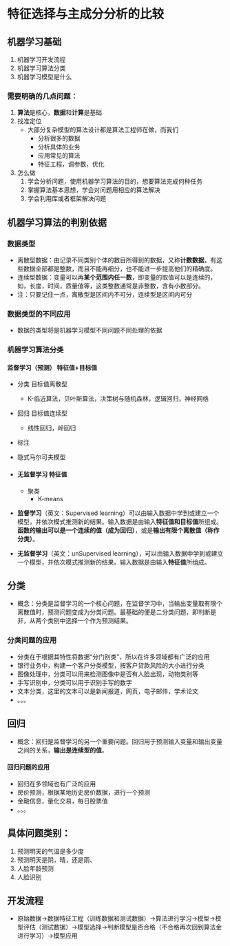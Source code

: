 # 特征选择与主成分分析的比较

## 机器学习基础

1. 机器学习开发流程
2. 机器学习算法分类
3. 机器学习模型是什么

### 需要明确的几点问题：

1. **算法**是核心，**数据**和**计算**是基础
2. 找准定位
   - 大部分复杂模型的算法设计都是算法工程师在做，而我们
     - 分析很多的数据
     - 分析具体的业务
     - 应用常见的算法
     - 特征工程，调参数，优化
3. 怎么做
   1. 学会分析问题，使用机器学习算法的目的，想要算法完成何种任务
   2. 掌握算法基本思想，学会对问题用相应的算法解决
   3. 学会利用库或者框架解决问题

## 机器学习算法的判别依据

### 数据类型

- 离散型数据：由记录不同类别个体的数目所得到的数据，又称**计数数据**，有这些数据全部都是整数，而且不能再细分，也不能进一步提高他们的精确度。
- 连续型数据：变量可以再**某个范围内任一数**，即变量的取值可以是连续的，如，长度，时间，质量值等，这类整数通常是非整数，含有小数部分。
- 注：只要记住一点，离散型是区间内不可分，连续型是区间内可分

### 数据类型的不同应用

- 数据的类型将是机器学习模型不同问题不同处理的依据

### 机器学习算法分类

#### 监督学习（预测）    特征值+目标值

- 分类    目标值离散型
  
  - K-临近算法，贝叶斯算法，决策树与随机森林，逻辑回归，神经网络
- 回归    目标值连续型
  
  - 线性回归，岭回归
- 标注
  
- 隐式马尔可夫模型
  
- #### 无监督学习     特征值

  - 聚类
    - K-means

- **监督学习**（英文：Supervised learning）可以由输入数据中学到或建立一个模型，并依次模式推测新的结果。输入数据是由输入**特征值和目标值**所组成。**函数的输出可以是一个连续的值（成为回归）**，或是**输出有限个离散值（称作分类）**。
- **无监督学习**（英文：unSupervised learning），可以由输入数据中学到或建立一个模型，并依次模式推测新的结果。输入数据是由输入**特征值**所组成。

## 分类

- 概念：分类是监督学习的一个核心问题，在监督学习中，当输出变量取有限个离散值时，预测问题变成为分类问题。最基础的便是二分类问题，即判断是非，从两个类别中选择一个作为预测结果。

### 分类问题的应用

- 分类在于根据其特性将数据“分门别类”，所以在许多领域都有广泛的应用
- 银行业务中，构建一个客户分类模型，按客户贷款风险的大小进行分类
- 图像处理中，分类可以用来检测图像中是否有人脸出现，动物类别等
- 手写识别中，分类可以用于识别手写的数字
- 文本分类，这里的文本可以是新闻报道，网页，电子邮件，学术论文
- 。。。

## 回归

- 概念：回归是监督学习的另一个重要问题。回归用于预测输入变量和输出变量之间的关系，**输出是连续型的值**。

#### 回归问题的应用

- 回归在多领域也有广泛的应用
- 房价预测，根据某地历史房价数据，进行一个预测
- 金融信息，量化交易，每日股票值
- 。。。

## 具体问题类别：

1. 预测明天的气温是多少度
2. 预测明天是阴，晴，还是雨、
3. 人脸年龄预测
4. 人脸识别

## 开发流程

- 原始数据->数据特征工程（训练数据和测试数据）->算法进行学习->模型->模型评估（测试数据）->模型选择->判断模型是否合格（不合格再次回到算法金进行学习）->模型应用
